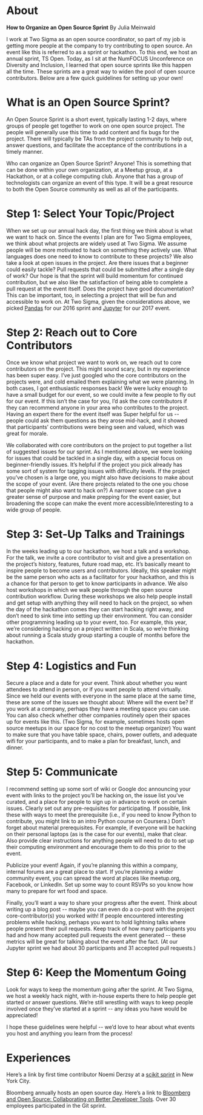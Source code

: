 # About

**How to Organize an Open Source Sprint**
By Julia Meinwald

I work at Two Sigma as an open source coordinator, so part of my job is getting more people at the company to try contributing to open source.  An event like this is referred to as a sprint or hackathon.  To this end, we host an annual sprint, TS Open.  Today, as I sit at the NumFOCUS Unconference on Diversity and Inclusion, I learned that open source sprints like this happen all the time.  These sprints are a great way to widen the pool of open source contributors.  Below are a few quick guidelines for setting up your own!

# What is an Open Source Sprint?
An Open Source Sprint is a short event, typically lasting 1-2 days, where groups of people get together to work on one open source project.  The people will generally use this time to add content and fix bugs for the project.  There will typically be TAs from the project community to help out, answer questions, and facilitate the acceptance of the contributions in a timely manner.

Who can organize an Open Source Sprint?
Anyone!  This is something that can be done within your own organization, at a Meetup group, at a Hackathon, or at a college computing club.  Anyone that has a group of technologists can organize an event of this type.  It will be a great resource to both the Open Source community as well as all of the participants.

# Step 1: Select Your Topic/Project

When we set up our annual hack day, the first thing we think about is  what we want to hack on.  Since the events I plan are for Two Sigma employees, we think about what projects are widely used at Two Sigma.  We assume people will be more motivated to hack on something they actively use. What languages does one need to know to contribute to these projects? We also take a look at open issues in the project.  Are there issues that a beginner could easily tackle? Pull requests that could be submitted after a single day of work? Our hope is that the sprint will build momentum for continued contribution, but we also like the satisfaction of being able to complete a pull request at the event itself.  Does the project have good documentation? This can be important, too, in selecting a project that will be fun and accessible to work on. At Two Sigma, given the considerations above, we picked [Pandas](https://github.com/pandas-dev/pandas) for our 2016 sprint and [Jupyter](https://github.com/jupyter) for our 2017 event.

# Step 2: Reach out to Core Contributors

Once we know what project we want to work on, we reach out to core contributors on the project.  This might sound scary, but in my experience has been super easy.  I’ve just googled who the core contributors on the projects were, and cold emailed them explaining what we were planning.  In both cases, I got enthusiastic responses back! We were lucky enough to have a small budget for our event, so we could invite a few people to fly out for our event.  If this isn’t the case for you, I’d ask the core contributors if they can recommend anyone in your area who contributes to the project.  Having an expert there for the event itself was Super helpful for us -- people could ask them questions as they arose mid-hack, and it showed that participants’ contributions were being seen and valued, which was great for morale.

We collaborated with core contributors on the project to put together a list of suggested issues for our sprint.  As I mentioned above, we were looking for issues that could be tackled in a single day, with a special focus on beginner-friendly issues.  It’s helpful if the project you pick already has some sort of system for tagging issues with difficulty levels. If the project you’ve chosen is a large one, you might also have decisions to make about the scope of your event. (Are there projects related to the one you chose that people might also want to hack on?)   A narrower scope can give a greater sense of purpose and make prepping for the event easier, but broadening the scope can make the event more accessible/interesting to a wide group of people.

# Step 3: Set-Up Talks and Trainings

In the weeks leading up to our hackathon, we host a talk and a workshop.  For the talk, we invite a core contributor to visit and give a presentation on the project’s history, features, future road map, etc.  It’s basically meant to inspire people to become users and contributors.  Ideally, this speaker might be the same person who acts as a facilitator for your hackathon, and this is a chance for that person to get to know participants in advance. We also host workshops in which we walk people through the open source contribution workflow.  During these workshops we also help people install and get setup with anything they will need to hack on the project, so when the day of the hackathon comes they can start hacking right away, and don’t need to sink time into setting up their environment.  You can consider other programming leading up to your event, too.  For example, this year, we’re considering hacking on a project written in Scala, so we’re thinking about running a Scala study group starting a couple of months before the hackathon.

# Step 4: Logistics and Fun

Secure a place and a date for your event.  Think about whether you want attendees to attend in person, or if you want people to attend virtually.  Since we held our events with everyone in the same place at the same time, these are some of the issues we thought about: Where will the event be?  If you work at a company, perhaps they have a meeting space you can use. You can also check whether other companies routinely open their spaces up for events like this. (Two Sigma, for example, sometimes hosts open source meetups in our space for no cost to the meetup organizer) You want to make sure that you have table space, chairs, power outlets, and adequate wifi for your participants, and to make a plan for breakfast, lunch, and dinner.

# Step 5: Communicate

I recommend setting up some sort of wiki or Google doc announcing your event with links to the project you’ll be hacking on, the issue list you’ve curated, and a place for people to sign up in advance to work on certain issues. Clearly set out any pre-requisites for participating.  If possible, link these with ways to meet the prerequisite (i.e., if you need to know Python to contribute, you might link to an intro Python course on Coursera.) Don’t forget about material prerequisites. For example, if everyone will be hacking on their personal laptops (as is the case for our events), make that clear.  Also provide clear instructions for anything people will need to do to set up their computing environment and encourage them to do this prior to the event.

Publicize your event! Again, if you’re planning this within a company, internal forums are a great place to start.  If you’re planning a wider community event, you can spread the word at places like meetup.org, Facebook, or LinkedIn.  Set up some way to count RSVPs so you know how many to prepare for wrt food and space.

Finally, you’ll want a way to share your progress after the event. Think about writing up a blog post -- maybe you can even do a co-post with the project core-contributor(s) you worked with! If people encountered interesting problems while hacking, perhaps you want to hold lightning talks where people present their pull requests.  Keep track of how many participants you had and how many accepted pull requests the event generated -- these metrics will be great for talking about the event after the fact.  (At our Jupyter sprint we had about 30 participants and 31 accepted pull requests.)

# Step 6: Keep the Momentum Going

Look for ways to keep the momentum going after the sprint.  At Two Sigma, we host a weekly hack night, with in-house experts there to help people get started or answer questions.  We’re still wrestling with ways to keep people involved once they’ve started at a sprint -- any ideas you have would be appreciated!

I hope these guidelines were helpful -- we’d love to hear about what events you host and anything you learn from the process!


# Experiences

Here’s a link by first time contributor Noemi Derzsy at a [scikit sprint](http://wimlds.org/noemi-derzsy-scikit-learn-sprint/) in New York City.

Bloomberg annually hosts an open source day.  Here’s a link to [Bloomberg and Open Source:  Collaborating on Better Developer Tools](
https://www.bloomberg.com/company/announcements/bloomberg-open-source-collaborating-better-solutions-code-management/).  Over 30 employees participated in the Git sprint.
